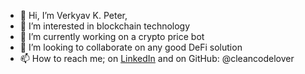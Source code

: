 - 👋 Hi, I’m Verkyav K. Peter,
- 👀 I’m interested in blockchain technology
- 🌱 I’m currently working on a crypto price bot
- 💞️ I’m looking to collaborate on any good DeFi solution
- 📫 How to reach me; on [LinkedIn](https://www.linkedin.com/in/verkyav-peter/) and on GitHub: @cleancodelover

<!---
cleancodelover/cleancodelover is a ✨ special ✨ repository because its `README.md` (this file) appears on your GitHub profile.
You can click the Preview link to take a look at your changes.
--->
